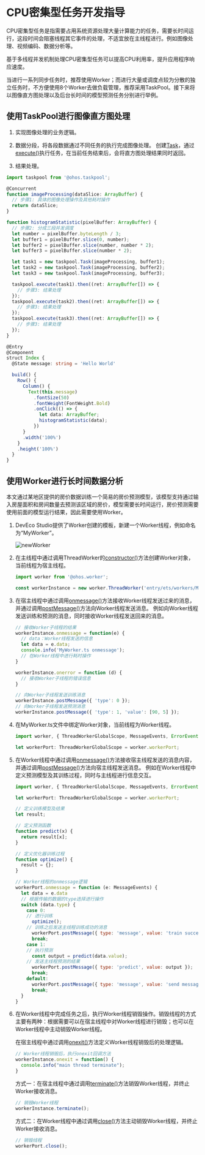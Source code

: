 # CPU密集型任务开发指导


CPU密集型任务是指需要占用系统资源处理大量计算能力的任务，需要长时间运行，这段时间会阻塞线程其它事件的处理，不适宜放在主线程进行。例如图像处理、视频编码、数据分析等。


基于多线程并发机制处理CPU密集型任务可以提高CPU利用率，提升应用程序响应速度。


当进行一系列同步任务时，推荐使用Worker；而进行大量或调度点较为分散的独立任务时，不方便使用8个Worker去做负载管理，推荐采用TaskPool。接下来将以图像直方图处理以及后台长时间的模型预测任务分别进行举例。


## 使用TaskPool进行图像直方图处理

1. 实现图像处理的业务逻辑。

2. 数据分段，将各段数据通过不同任务的执行完成图像处理。
   创建[Task](../reference/apis/js-apis-taskpool.md#task)，通过[execute()](../reference/apis/js-apis-taskpool.md#taskpoolexecute-1)执行任务，在当前任务结束后，会将直方图处理结果同时返回。

3. 结果处理。


```ts
import taskpool from '@ohos.taskpool';

@Concurrent
function imageProcessing(dataSlice: ArrayBuffer) {
  // 步骤1: 具体的图像处理操作及其他耗时操作
  return dataSlice;
}

function histogramStatistic(pixelBuffer: ArrayBuffer) {
  // 步骤2: 分成三段并发调度
  let number = pixelBuffer.byteLength / 3;
  let buffer1 = pixelBuffer.slice(0, number);
  let buffer2 = pixelBuffer.slice(number, number * 2);
  let buffer3 = pixelBuffer.slice(number * 2);

  let task1 = new taskpool.Task(imageProcessing, buffer1);
  let task2 = new taskpool.Task(imageProcessing, buffer2);
  let task3 = new taskpool.Task(imageProcessing, buffer3);

  taskpool.execute(task1).then((ret: ArrayBuffer[]) => {
    // 步骤3: 结果处理
  });
  taskpool.execute(task2).then((ret: ArrayBuffer[]) => {
    // 步骤3: 结果处理
  });
  taskpool.execute(task3).then((ret: ArrayBuffer[]) => {
    // 步骤3: 结果处理
  });
}

@Entry
@Component
struct Index {
  @State message: string = 'Hello World'

  build() {
    Row() {
      Column() {
        Text(this.message)
          .fontSize(50)
          .fontWeight(FontWeight.Bold)
          .onClick(() => {
            let data: ArrayBuffer;
            histogramStatistic(data);
          })
      }
      .width('100%')
    }
    .height('100%')
  }
}
```


## 使用Worker进行长时间数据分析

本文通过某地区提供的房价数据训练一个简易的房价预测模型，该模型支持通过输入房屋面积和房间数量去预测该区域的房价，模型需要长时间运行，房价预测需要使用前面的模型运行结果，因此需要使用Worker。

1. DevEco Studio提供了Worker创建的模板，新建一个Worker线程，例如命名为“MyWorker”。

   ![newWorker](figures/newWorker.png)

2. 在主线程中通过调用ThreadWorker的[constructor()](../reference/apis/js-apis-worker.md#constructor9)方法创建Worker对象，当前线程为宿主线程。

   ```js
   import worker from '@ohos.worker';

   const workerInstance = new worker.ThreadWorker('entry/ets/workers/MyWorker.ts');
   ```

3. 在宿主线程中通过调用[onmessage()](../reference/apis/js-apis-worker.md#onmessage9)方法接收Worker线程发送过来的消息，并通过调用[postMessage()](../reference/apis/js-apis-worker.md#postmessage9)方法向Worker线程发送消息。
   例如向Worker线程发送训练和预测的消息，同时接收Worker线程发送回来的消息。


   ```js
   // 接收Worker子线程的结果
   workerInstance.onmessage = function(e) {
     // data：Worker线程发送的信息
     let data = e.data;
     console.info('MyWorker.ts onmessage');
     // 在Worker线程中进行耗时操作
   }

   workerInstance.onerror = function (d) {
     // 接收Worker子线程的错误信息
   }

   // 向Worker子线程发送训练消息
   workerInstance.postMessage({ 'type': 0 });
   // 向Worker子线程发送预测消息
   workerInstance.postMessage({ 'type': 1, 'value': [90, 5] });
   ```

4. 在MyWorker.ts文件中绑定Worker对象，当前线程为Worker线程。

   ```js
   import worker, { ThreadWorkerGlobalScope, MessageEvents, ErrorEvent } from '@ohos.worker';

   let workerPort: ThreadWorkerGlobalScope = worker.workerPort;
   ```

5. 在Worker线程中通过调用[onmessage()](../reference/apis/js-apis-worker.md#onmessage9-1)方法接收宿主线程发送的消息内容，并通过调用[postMessage()](../reference/apis/js-apis-worker.md#postmessage9-2)方法向宿主线程发送消息。
   例如在Worker线程中定义预测模型及其训练过程，同时与主线程进行信息交互。


   ```js
   import worker, { ThreadWorkerGlobalScope, MessageEvents, ErrorEvent } from '@ohos.worker';

   let workerPort: ThreadWorkerGlobalScope = worker.workerPort;

   // 定义训练模型及结果
   let result;

   // 定义预测函数
   function predict(x) {
     return result[x];
   }

   // 定义优化器训练过程
   function optimize() {
     result = {};
   }

   // Worker线程的onmessage逻辑
   workerPort.onmessage = function (e: MessageEvents) {
     let data = e.data
     // 根据传输的数据的type选择进行操作
     switch (data.type) {
       case 0:
       // 进行训练
         optimize();
       // 训练之后发送主线程训练成功的消息
         workerPort.postMessage({ type: 'message', value: 'train success.' });
         break;
       case 1:
       // 执行预测
         const output = predict(data.value);
       // 发送主线程预测的结果
         workerPort.postMessage({ type: 'predict', value: output });
         break;
       default:
         workerPort.postMessage({ type: 'message', value: 'send message is invalid' });
         break;
     }
   }
   ```

6. 在Worker线程中完成任务之后，执行Worker线程销毁操作。销毁线程的方式主要有两种：根据需要可以在宿主线程中对Worker线程进行销毁；也可以在Worker线程中主动销毁Worker线程。

   在宿主线程中通过调用[onexit()](../reference/apis/js-apis-worker.md#onexit9)方法定义Worker线程销毁后的处理逻辑。

   ```js
   // Worker线程销毁后，执行onexit回调方法
   workerInstance.onexit = function() {
     console.info("main thread terminate");
   }
   ```

   方式一：在宿主线程中通过调用[terminate()](../reference/apis/js-apis-worker.md#terminate9)方法销毁Worker线程，并终止Worker接收消息。

   ```js
   // 销毁Worker线程
   workerInstance.terminate();
   ```

   方式二：在Worker线程中通过调用[close()](../reference/apis/js-apis-worker.md#close9)方法主动销毁Worker线程，并终止Worker接收消息。

   ```js
   // 销毁线程
   workerPort.close();
   ```
